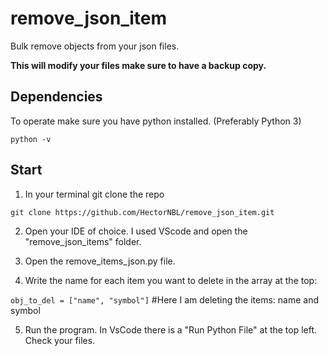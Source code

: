 # remove_json_item
Bulk remove objects from your json files.

**This will modify your files make sure to have a backup copy.**

## Dependencies 
To operate make sure you have python installed. (Preferably Python 3)
``` 
python -v
```
## Start 
1. In your terminal git clone the repo
```
git clone https://github.com/HectorNBL/remove_json_item.git
```
2. Open your IDE of choice. I used VScode and open the "remove_json_items" folder. 

3. Open the remove_items_json.py file.

4. Write the name for each item you want to delete in the array at the top:

```obj_to_del = ["name", "symbol"]``` #Here I am deleting the items: name and symbol

5. Run the program. In VsCode there is a "Run Python File" at the top left. Check your files. 
